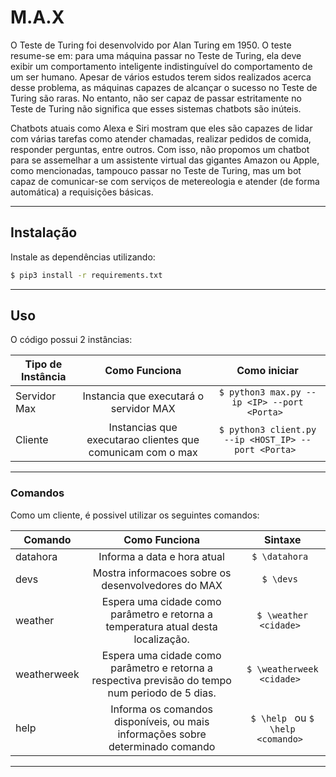 # M.A.X

O Teste de Turing foi desenvolvido por Alan Turing em 1950. O teste resume-se em: para uma máquina passar no
Teste de Turing, ela deve exibir um comportamento inteligente indistinguível do comportamento de um ser humano.
Apesar de vários estudos terem sidos realizados acerca desse problema, as máquinas capazes de alcançar o sucesso no
Teste de Turing são raras. No entanto, não ser capaz de passar estritamente no Teste de Turing não significa que esses
sistemas chatbots são inúteis.

Chatbots atuais como Alexa e Siri mostram que eles são capazes de lidar com várias tarefas como atender chamadas,
realizar pedidos de comida, responder perguntas, entre outros. Com isso, não propomos um chatbot para se assemelhar a
um assistente virtual das gigantes Amazon ou Apple, como mencionadas, tampouco passar no Teste de Turing,
mas um bot capaz de comunicar-se com serviços de metereologia e atender (de forma automática) a requisições básicas.

---
## Instalação

Instale as dependências utilizando:

```bash
$ pip3 install -r requirements.txt
```

---
## Uso

O código possui 2 instâncias:

| Tipo de Instância       | Como Funciona   | Como iniciar  |
| ------------- |:-------------:| :-----:|
| Servidor Max      | Instancia que executará o servidor MAX | ```$ python3 max.py --ip <IP> --port <Porta> ``` |
| Cliente      | Instancias que executarao clientes que comunicam com o max      |   ```$ python3 client.py --ip <HOST_IP> --port <Porta> ``` |

---
### Comandos

Como um cliente, é possivel utilizar os seguintes comandos:

| Comando        | Como Funciona   | Sintaxe  |
| ------------- |:-------------:| :-----:|
| datahora     | Informa a data e hora atual | ```$ \datahora ``` |
| devs     | Mostra informacoes sobre os desenvolvedores do MAX | ```$ \devs ``` |
| weather     | Espera uma cidade como parâmetro e retorna a temperatura atual desta localização. | ```$ \weather <cidade> ``` |
| weatherweek     | Espera uma cidade como parâmetro e retorna a respectiva previsão do tempo num periodo de 5 dias. | ```$ \weatherweek <cidade> ``` |
| help     | Informa os comandos disponíveis, ou mais informações sobre determinado comando | ```$ \help ``` ou ```$ \help <comando> ``` |

---

